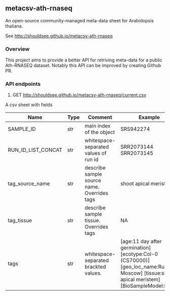 metacsv-ath-rnaseq
--------------------------

An open-source community-managed meta-data sheet for Arabidopsis thaliana.

See http://shouldsee.github.io/metacsv-ath-rnaseq

### Overview

This project aims to provide a better API for retriving meta-data for a public Ath-RNASEQ dataset. 
Notably this API can be improved by creating Github PR.

### API endpoints

1. GET http://shouldsee.github.io/metacsv-ath-rnaseq/current.csv

A csv sheet with fields

| Name      | Type   | Comment | Example |
| ---       | ---    | ---------------------------- | ------  | 
| SAMPLE_ID | str    | main index of the object | SRS942274 |
| RUN_ID_LIST_CONCAT | str | whitespace-separated values of run id | SRR2073144 SRR2073145 | 
| tag_source_name | str  | describe sample source name. Overrides tags| shoot apical meristem | 
| tag_tissue    |  str   |  describe sample tissue. Overrides tags|  NA |
| tags      |  str   | whitespace-separated brackted values.  | [age:11 day after germination] [ecotype:Col-0 (CS70000)] [geo_loc_name:Russia: Moscow] [tissue:shoot apical meristem] [BioSampleModel:Plant] |

